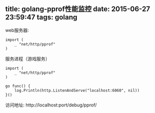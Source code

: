 title: golang-pprof性能监控
date: 2015-06-27 23:59:47
tags: golang
---

web服务器:

	import (
		_ "net/http/pprof" 
	)
	
服务进程（游戏服务）
	
	import (
		_ "net/http/pprof" 
	)
	
	go func() {
        log.Println(http.ListenAndServe("localhost:6060", nil)) 
	}()
	
	
访问地址: http://localhost:port/debug/pprof/
